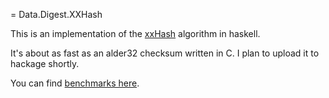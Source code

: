 = Data.Digest.XXHash

This is an implementation of the [xxHash](https://code.google.com/p/xxhash/)
algorithm in haskell.

It's about as fast as an alder32 checksum written in C. I plan to upload it to
hackage shortly.

You can find [benchmarks here](http://ponies.io/posts/2013-01-10-xxhash.html).
